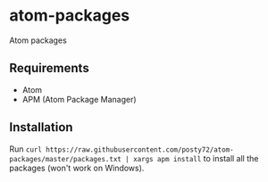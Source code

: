 # atom-packages
Atom packages

## Requirements
- Atom
- APM (Atom Package Manager)

## Installation
Run `curl https://raw.githubusercontent.com/posty72/atom-packages/master/packages.txt | xargs apm install` to install all the packages (won't work on Windows).
